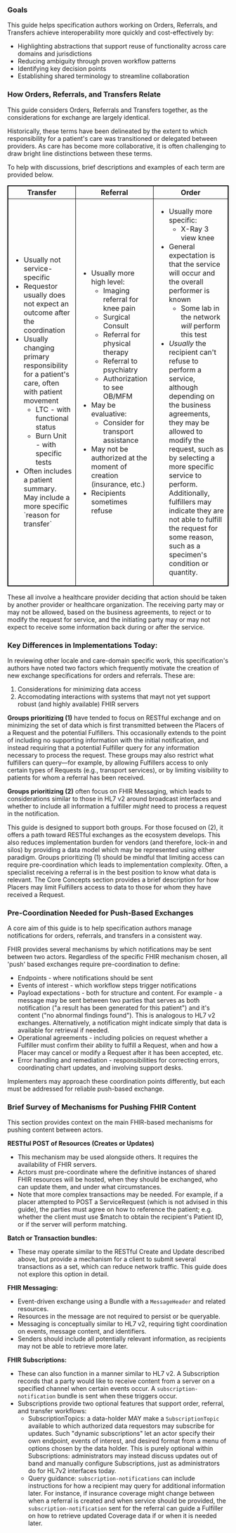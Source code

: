 ### Goals
This guide helps specification authors working on Orders, Referrals, and Transfers achieve interoperability more quickly and cost-effectively by:

* Highlighting abstractions that support reuse of functionality across care domains and jurisdictions
* Reducing ambiguity through proven workflow patterns
* Identifying key decision points
* Establishing shared terminology to streamline collaboration

### How Orders, Referrals, and Transfers Relate
This guide considers Orders, Referrals and Transfers together, as the considerations for exchange are largely identical.

Historically, these terms have been delineated by the extent to which responsibility for a patient's care was transitioned or delegated between providers. As care has become more collaborative, it is often challenging to draw bright line distinctions between these terms.  

To help with discussions, brief descriptions and examples of each term are provided below.

<table border="1" borderspacing="0" style='border: 1px solid black; border-collapse: collapse' class="table">
    <thead>
      <tr class="header">
        <th class="col-1">Transfer</th>
        <th class="col-1">Referral</th>
        <th class="col-1">Order</th>
      </tr>
    </thead>
    <tbody>
      <tr class="odd">
        <td>
          <ul>
            <li>Usually not service-specific</li>
            <li>Requestor usually does not expect an outcome after the coordination</li>
            <li>Usually changing primary responsibility for a patient's care, often with patient movement
              <ul>
                <li>LTC - with functional status</li>
                <li>Burn Unit - with specific tests</li>
              </ul>
            </li>
            <li>Often includes a patient summary. May include a more specific `reason for transfer`</li>
          </ul>
        </td>
        <td>
          <ul>
            <li>Usually more high level:
              <ul>
                <li>Imaging referral for knee pain</li>
                <li>Surgical Consult</li>
                <li>Referral for physical therapy</li>
                <li>Referral to psychiatry</li>
                <li>Authorization to see OB/MFM</li>
              </ul>
            </li>
            <li>May be evaluative:
              <ul>
                <li>Consider for transport assistance</li>
              </ul>
            </li>
            <li>
              May not be authorized at the moment of creation (insurance, etc.)
            </li>
            <li>
              Recipients sometimes refuse
            </li>
          </ul>
        </td>
        <td>
          <ul>
            <li>Usually more specific:
              <ul>
                <li>X-Ray 3 view knee</li>
              </ul>
            </li>
            <li>General expectation is that the service will occur and the overall performer is known
              <ul>
                <li>Some lab in the network <em>will</em> perform this test</li>
              </ul>
            </li>
            <li><em>Usually</em> the recipient can't refuse to perform a service, although depending on the business agreements, they may be allowed to modify the request, such as by selecting a more specific service to perform. Additionally, fulfillers may indicate they are not able to fulfill the request for some reason, such as a specimen's condition or quantity.
            </li>
          </ul>
        </td>
      </tr>
    </tbody>
  </table>

These all involve a healthcare provider deciding that action should be taken by another provider or healthcare organization. The receiving party may or may not be allowed, based on the business agreements, to reject or to modify the request for service, and the initiating party may or may not expect to receive some information back during or after the service.

### Key Differences in Implementations Today:

In reviewing other locale and care-domain specific work, this specification's authors have noted two factors which frequently motivate the creation of new exchange specifications for orders and referrals. These are:
1. Considerations for minimizing data access
2. Accomodating interactions with systems that mayt not yet support robust (and highly available) FHIR servers

**Groups prioritizing (1)** have tended to focus on RESTful exchange and on minimizing the set of data which is first transmitted between the Placers of a Request and the potential Fulfillers. This occasionally extends to the point of including no supporting information with the initial notification, and instead requiring that a potential Fulfiller query for any information necessary to process the request. These groups may also restrict what fulfillers can query—for example, by allowing Fulfillers access to only certain types of Requests (e.g., transport services), or by limiting visibility to patients for whom a referral has been received.

**Groups prioritizing (2)** often focus on FHIR Messaging, which leads to considerations similar to those in HL7 v2 around broadcast interfaces and whether to include all information a fulfiller _might_ need to process a request in the notification.

This guide is designed to support both groups. For those focused on (2), it offers a path toward RESTful exchanges as the ecosystem develops. This also reduces implementation burden for vendors (and therefore, lock-in and silos) by providing a data model which may be represented using either paradigm. Groups prioritizing (1) should be mindful that limiting access can require pre-coordination which leads to implementation complexity. Often, a specialist receiving a referral is in the best position to know what data is relevant. The Core Concepts section provides a brief description for how Placers may limit Fulfillers access to data to those for whom they have received a Request. 

### Pre-Coordination Needed for Push-Based Exchanges
A core aim of this guide is to help specification authors manage notifications for orders, referrals, and transfers in a consistent way. 

FHIR provides several mechanisms by which notifications may be sent between two actors. Regardless of the specific FHIR mechanism chosen, all 'push' based exchanges require pre-coordination to define:
* Endpoints - where notifications should be sent
* Events of interest - which workflow steps trigger notifications 
* Payload expectations - both for structure and content. For example - a message may be sent between two parties that serves as both notification ("a result has been generated for this patient") and it's content ("no abnormal findings found"). This is analogous to HL7 v2 exchanges. Alternatively, a notification might indicate simply that data is available for retrieval if needed.   
* Operational agreements - including policies on request whether a Fulfiller must confirm their ability to fulfill a Request, when and how a Placer may cancel or modify a Request after it has been accepted, etc. 
* Error handling and remediation - responsibilities for correcting errors, coordinating chart updates, and involving support desks.

Implementers may approach these coordination points differently, but each must be addressed for reliable push-based exchange.

### Brief Survey of Mechanisms for Pushing FHIR Content 
This section provides context on the main FHIR-based mechanisms for pushing content between actors.

**RESTful POST of Resources (Creates or Updates)**
* This mechanism may be used alongside others. It requires the availability of FHIR servers.
* Actors must pre-coordinate where the definitive instances of shared FHIR resources will be hosted, when they should be exchanged, who can update them, and under what circumstances.
* Note that more complex transactions may be needed. For example, if a placer attempted to POST a ServiceRequest (which is not advised in this guide), the parties must agree on how to reference the patient; e.g. whether the client must use $match to obtain the recipient's Patient ID, or if the server will perform matching.

**Batch or Transaction bundles:**
* These may operate similar to the RESTful Create and Update described above, but provide a mechanism for a client to submit several transactions as a set, which can reduce network traffic. This guide does not explore this option in detail.

**FHIR Messaging:**
* Event-driven exchange using a Bundle with a <code>MessageHeader</code> and related resources.
* Resources in the message are not required to persist or be queryable.
* Messaging is conceptually similar to HL7 v2, requiring tight coordination on events, message content, and identifiers.
* Senders should include all potentially relevant information, as recipients may not be able to retrieve more later.

**FHIR Subscriptions:**
* These can also function in a manner similar to HL7 v2. A Subscription records that a party would like to receive content from a server on a specified channel when certain events occur. A <code>subscription-notification</code> bundle is sent when these triggers occur.
* Subscriptions provide two optional features that support order, referral, and transfer workflows: 
    * SubscriptionTopics: a data-holder MAY make a <code>SubscriptionTopic</code> available to which authorized data requestors may subscribe for updates. Such "dynamic subscriptions" let an actor specify their own endpoint, events of interest, and desired format from a menu of options chosen by the data holder. This is purely optional within Subscriptions: administrators may instead discuss updates out of band and manually configure Subscriptions, just as administrators do for HL7v2 interfaces today. 
    * Query guidance: <code>subscription-notifications</code> can include instructions for how a recipient may query for additional information later. For instance, if insurance coverage might change between when a referral is created and when service should be provided, the <code>subscription-notification</code> sent for the referral can guide a Fulfiller on how to retrieve updated Coverage data if or when it is needed later.    
